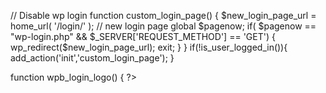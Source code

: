 // Disable wp login
function custom_login_page() {
    $new_login_page_url = home_url( '/login/' ); // new login page
    global $pagenow;
    if( $pagenow == "wp-login.php" && $_SERVER['REQUEST_METHOD'] == 'GET') {
        wp_redirect($new_login_page_url);
        exit;
    }
}
if(!is_user_logged_in()){
    add_action('init','custom_login_page');
}


function wpb_login_logo() { ?>
    <style type="text/css">
        #login h1 a, .login h1 a {
            background-image: url(bloginfo('template_url') . '/images/agro4-invs-8-1-150x85.png');
        height:100px;
        width:300px;
        background-size: 300px 100px;
        background-repeat: no-repeat;
        padding-bottom: 10px;
        }
    </style>
<?php }
add_action( 'login_enqueue_scripts', 'wpb_login_logo' );